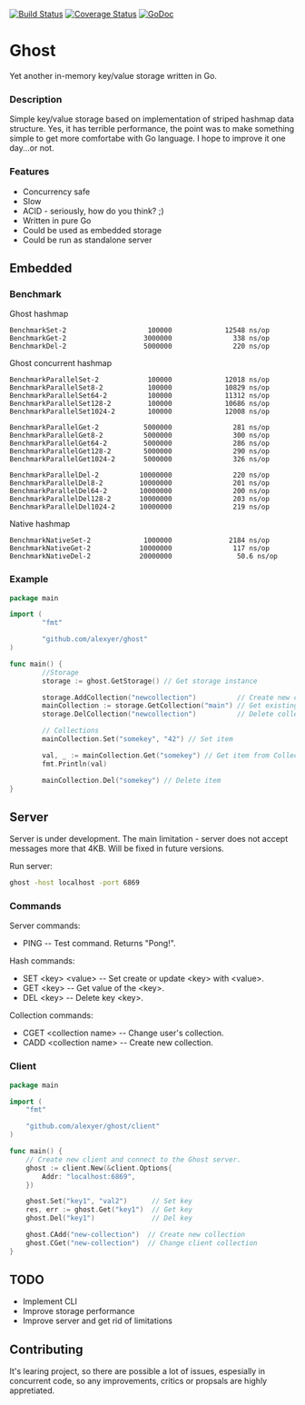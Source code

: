 [![Build Status](https://travis-ci.org/alexyer/ghost.svg?branch=master)](https://travis-ci.org/alexyer/ghost)
[![Coverage Status](https://coveralls.io/repos/alexyer/ghost/badge.svg?branch=master&service=github)](https://coveralls.io/github/alexyer/ghost?branch=master)
[![GoDoc](https://godoc.org/github.com/alexyer/ghost?status.svg)](https://godoc.org/github.com/alexyer/ghost)

# Ghost
Yet another in-memory key/value storage written in Go.

### Description
Simple key/value storage based on implementation of striped hashmap data structure.
Yes, it has terrible performance, the point was to make something simple to get more comfortabe with Go language.
I hope to improve it one day...or not.

### Features
  * Concurrency safe
  * Slow
  * ACID - seriously, how do you think? ;)
  * Written in pure Go
  * Could be used as embedded storage
  * Could be run as standalone server

## Embedded

### Benchmark
Ghost hashmap


```
BenchmarkSet-2                    100000             12548 ns/op
BenchmarkGet-2                   3000000               338 ns/op
BenchmarkDel-2                   5000000               220 ns/op
```

Ghost concurrent hashmap

```
BenchmarkParallelSet-2            100000             12018 ns/op
BenchmarkParallelSet8-2           100000             10829 ns/op
BenchmarkParallelSet64-2          100000             11312 ns/op
BenchmarkParallelSet128-2         100000             10686 ns/op
BenchmarkParallelSet1024-2        100000             12008 ns/op

BenchmarkParallelGet-2           5000000               281 ns/op
BenchmarkParallelGet8-2          5000000               300 ns/op
BenchmarkParallelGet64-2         5000000               286 ns/op
BenchmarkParallelGet128-2        5000000               290 ns/op
BenchmarkParallelGet1024-2       5000000               326 ns/op

BenchmarkParallelDel-2          10000000               220 ns/op
BenchmarkParallelDel8-2         10000000               201 ns/op
BenchmarkParallelDel64-2        10000000               200 ns/op
BenchmarkParallelDel128-2       10000000               203 ns/op
BenchmarkParallelDel1024-2      10000000               219 ns/op
```

Native hashmap

```
BenchmarkNativeSet-2             1000000              2184 ns/op
BenchmarkNativeGet-2            10000000               117 ns/op
BenchmarkNativeDel-2            20000000                50.6 ns/op
```

### Example

```go
package main

import (
        "fmt"

        "github.com/alexyer/ghost"
)

func main() {
        //Storage
        storage := ghost.GetStorage() // Get storage instance

        storage.AddCollection("newcollection")          // Create new collection
        mainCollection := storage.GetCollection("main") // Get existing collection
        storage.DelCollection("newcollection")          // Delete collection

        // Collections
        mainCollection.Set("somekey", "42") // Set item

        val, _ := mainCollection.Get("somekey") // Get item from Collection
        fmt.Println(val)

        mainCollection.Del("somekey") // Delete item
}
```

## Server
Server is under development. The main limitation - server does not accept messages more that 4KB.
Will be fixed in future versions.

Run server:
```sh
ghost -host localhost -port 6869
```

### Commands

Server commands:
  * PING -- Test command. Returns "Pong!".

Hash commands:
  * SET &lt;key&gt; &lt;value&gt; -- Set create or update &lt;key&gt; with &lt;value&gt;.
  * GET &lt;key&gt; -- Get value of the &lt;key&gt;.
  * DEL &lt;key&gt; -- Delete key &lt;key&gt;.

Collection commands:
  * CGET &lt;collection name&gt; -- Change user's collection.
  * CADD &lt;collection name&gt; -- Create new collection.

### Client
```go
package main

import (
	"fmt"

	"github.com/alexyer/ghost/client"
)

func main() {
    // Create new client and connect to the Ghost server.
	ghost := client.New(&client.Options{
		Addr: "localhost:6869",
	})

	ghost.Set("key1", "val2")      // Set key
	res, err := ghost.Get("key1")  // Get key
	ghost.Del("key1")              // Del key

	ghost.CAdd("new-collection")  // Create new collection
	ghost.CGet("new-collection")  // Change client collection
}
```

## TODO
  * Implement CLI
  * Improve storage performance
  * Improve server and get rid of limitations

## Contributing
It's learing project, so there are possible a lot of issues, espesially in concurrent code,
so any improvements, critics or propsals are highly appretiated.
